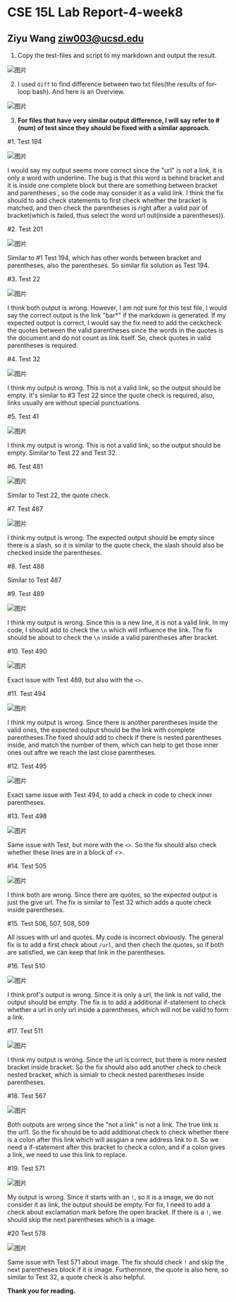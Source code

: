 # CSE 15L Lab Report-4-week8

## Ziyu Wang ziw003@ucsd.edu

1. Copy the test-files and script to my markdown and output the result.

![图片](https://user-images.githubusercontent.com/57332517/157772057-00f2b728-125d-44ad-b56a-6194959b0bc3.png)

2. I used `diff` to find difference between two txt files(the results of for-loop bash). And here is an Overview.

![图片](https://user-images.githubusercontent.com/57332517/157773393-724228fa-3a0a-4b89-96cf-6fa43c13fc77.png)

3. **For files that have very similar output difference, I will say refer to #(num) of test since they should be fixed with a similar approach.**

#1. Test 194

![图片](https://user-images.githubusercontent.com/57332517/157774565-a9778f03-381a-4e57-a5c4-11b0526895dc.png)


I would say my output seems more correct since the "url" is not a link, it is only a word with underline. The bug is that this word is behind bracket and it is inside one complete block but there are something between bracket and parentheses , so the code may consider it as a valid link. I think the fix should to add check statements to first check whether the bracket is matched, and then check the parentheses is right after a valid pair of bracket(which is failed, thus select the word url out(inside a parentheses)).

#2. Test 201

![图片](https://user-images.githubusercontent.com/57332517/157774592-62331cf4-2b83-4919-b273-868a06b79453.png)

Similar to #1 Test 194, which has other words between bracket and parentheses, also the parentheses. So similar fix solution as Test 194.

#3. Test 22

![图片](https://user-images.githubusercontent.com/57332517/157774738-142e78f3-21e5-4240-a354-291d57d17f14.png)

I think both output is wrong. However, I am not sure for this test file, I would say the correct output is the link "bar*" if the markdown is generated. If my expected output is correct, I would say the fix need to add the ceckcheck the quotes between the valid parentheses since the words in the quotes is the document and do not count as link itself. So, check quotes in valid parentheses is required.

#4. Test 32

![图片](https://user-images.githubusercontent.com/57332517/157775277-9f177180-a796-425f-85cf-551d8c0b2de9.png)
 
I think my output is wrong. This is not a valid link, so the output should be empty. It's similar to #3 Test 22 since the quote check is required, also, links usually are without special punctuations.

#5. Test 41

![图片](https://user-images.githubusercontent.com/57332517/157775621-cf288cc9-52e5-47be-a581-725276b673c2.png)

I think my output is wrong. This is not a valid link, so the output should be empty. Similar to Test 22 and Test 32.

#6. Test 481

![图片](https://user-images.githubusercontent.com/57332517/157777088-9f340c73-fe8b-4b3d-9e68-6dc964f49e9b.png)

Similar to Test 22, the quote check.

#7. Test 487

![图片](https://user-images.githubusercontent.com/57332517/157778202-05d75d5b-6cf6-4a55-8162-b9811b2ba18b.png)

I think my output is wrong. The expected output should be empty since there is a slash, so it is similar to the quote check, the slash should also be checked inside the parentheses.

#8. Test 488

Similar to Test 487

#9. Test 489

![图片](https://user-images.githubusercontent.com/57332517/157779754-6bb4b4c3-e0dd-4c1e-969b-7644480307fa.png)

I think my output is wrong. Since this is a new line, it is not a valid link. In my code, I should add to check the `\n` which will influence the link. The fix should be about to check the `\n` inside a valid parentheses after bracket.

#10. Test 490

![图片](https://user-images.githubusercontent.com/57332517/157780028-d34a96ff-c3d8-4795-aee0-20f679423cab.png)

Exact issue with Test 489, but also with the `<>`.

#11. Test 494

![图片](https://user-images.githubusercontent.com/57332517/157780203-3315b14e-34f6-46a5-b39f-1242e67c6372.png)

I think my output is wrong. Since there is another parentheses inside the valid ones, the expected output should be the link with complete parentheses.The fixed should add to check if there is nested parentheses inside, and match the number of them, which can help to get those inner ones out aftre we reach the last close parentheses.

#12. Test 495

![图片](https://user-images.githubusercontent.com/57332517/157780215-4960d3bc-8949-40e1-95ee-62e530f06003.png)

Exact same issue with Test 494, to add a check in code to check inner parentheses.

#13. Test 498

![图片](https://user-images.githubusercontent.com/57332517/157780801-6beddbca-93b2-4d84-b932-221a34af889c.png)

Same issue with Test, but more with the `<>`. So the fix should also check whether these lines are in a block of <>.

#14. Test 505

![图片](https://user-images.githubusercontent.com/57332517/157781016-9a775dc6-a588-4352-af31-6f063b1a2d45.png)

I think both are wrong. Since there are quotes, so the expected output is just the give url. The fix is similar to Test 32 which adds a quote check inside parentheses.

#15. Test 506, 507, 508, 509

All issues with url and quotes. My code is incorrect obviously. The general fix is to add a first check about `/url`, and then chech the quotes, so if both are satisfied, we can keep that link in the parentheses.

#16. Test 510

![图片](https://user-images.githubusercontent.com/57332517/157781912-e7701f64-44dc-4225-a6d4-41595b5545a2.png)

I think prof's output is wrong. Since it is only a url, the link is not valid, the output should be empty. The fix is to add a additional if-statement to check whether a url in only url inside a parentheses, which will not be valid to form a link.

#17. Test 511

![图片](https://user-images.githubusercontent.com/57332517/157782144-abf5afa8-d1f6-450b-9eec-55c3095d5ad1.png)

I think my output is wrong. Since the url is correct, but there is more nested bracket inside bracket. So the fix should also add another check to check nested bracket, which is simialr to check nested parentheses inside parentheses.

#18. Test 567

![图片](https://user-images.githubusercontent.com/57332517/157783586-3019fad2-615c-458a-9bf2-e2851d6fe2ec.png)

Both outputs are wrong since the "not a link" is not a link. The true link is the url1. So the fix should be to add additional check to check whether there is a colon after this link which will assgian a new address link to it. So we need a if-statement after this bracket to check a colon, and if a colon gives a link, we need to use this link to replace.

#19. Test 571

![图片](https://user-images.githubusercontent.com/57332517/157784162-9acd1272-ac08-48da-91aa-48c611966324.png)

My output is wrong. Since it starts with an `!`, so it is a image, we do not consider it as link, the output should be empty. For fix, I need to add a check about exclamation mark before the open bracket. If there is a `!`, we should skip the next parentheses which is a image.

#20 Test 578

![图片](https://user-images.githubusercontent.com/57332517/157784437-658dc2a0-14f1-4b4f-ada8-5a430f8d51ce.png)

Same issue with Test 571 about image. The fix should check `!` and skip the next parentheses block if it is image. Furthermore, the quote is also here, so similar to Test 32, a quote check is also helpful.


**Thank you for reading.**
